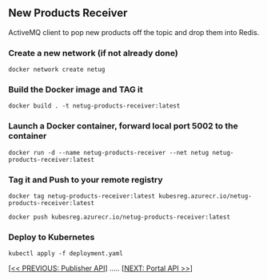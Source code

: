## New Products Receiver
ActiveMQ client to pop new products off the topic and drop them into Redis.

### Create a new network (if not already done)
`docker network create netug`

### Build the Docker image and TAG it
`docker build . -t netug-products-receiver:latest`

### Launch a Docker container, forward local port 5002 to the container
`docker run -d --name netug-products-receiver --net netug netug-products-receiver:latest`

### Tag it and Push to your remote registry
`docker tag netug-products-receiver:latest kubesreg.azurecr.io/netug-products-receiver:latest`

`docker push kubesreg.azurecr.io/netug-products-receiver:latest`

### Deploy to Kubernetes
`kubectl apply -f deployment.yaml`

[[<< PREVIOUS: Publisher API](../publisher-api)] ..... [[NEXT: Portal API >>](../portal-api)]
